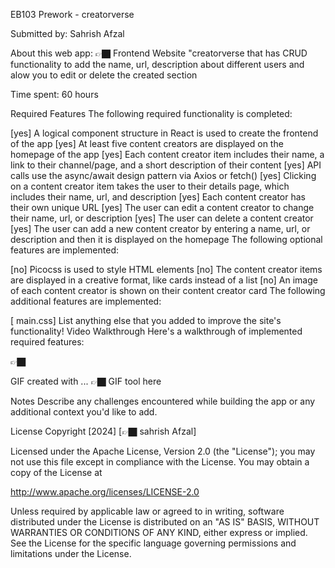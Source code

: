 EB103 Prework - creatorverse

Submitted by: Sahrish Afzal

About this web app: 👉🏿 Frontend Website "creatorverse that has CRUD functionality to add the name, url, description about different users and alow you to edit or delete the created section

Time spent: 60 hours

Required Features
The following required functionality is completed:

[yes] A logical component structure in React is used to create the frontend of the app
[yes] At least five content creators are displayed on the homepage of the app
[yes] Each content creator item includes their name, a link to their channel/page, and a short description of their content
[yes] API calls use the async/await design pattern via Axios or fetch()
[yes] Clicking on a content creator item takes the user to their details page, which includes their name, url, and description
[yes] Each content creator has their own unique URL
[yes] The user can edit a content creator to change their name, url, or description
[yes] The user can delete a content creator
[yes] The user can add a new content creator by entering a name, url, or description and then it is displayed on the homepage
The following optional features are implemented:

[no] Picocss is used to style HTML elements
[no] The content creator items are displayed in a creative format, like cards instead of a list
[no] An image of each content creator is shown on their content creator card
The following additional features are implemented:

[ main.css] List anything else that you added to improve the site's functionality!
Video Walkthrough
Here's a walkthrough of implemented required features:

👉🏿


GIF created with ... 👉🏿 GIF tool here

Notes
Describe any challenges encountered while building the app or any additional context you'd like to add.

License
Copyright [2024] [👉🏿 sahrish Afzal]

Licensed under the Apache License, Version 2.0 (the "License"); you may not use this file except in compliance with the License. You may obtain a copy of the License at

http://www.apache.org/licenses/LICENSE-2.0

Unless required by applicable law or agreed to in writing, software distributed under the License is distributed on an "AS IS" BASIS, WITHOUT WARRANTIES OR CONDITIONS OF ANY KIND, either express or implied. See the License for the specific language governing permissions and limitations under the License.

